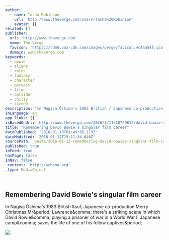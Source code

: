 ```yaml
---
author:
  - name: Tasha Robinson
    url: 'http://www.theverge.com/users/Tasha%20Robinson'
    avatar: {}
related: []
publisher:
  url: 'http://www.theverge.com'
  name: The Verge
  favicon: 'https://cdn0.vox-cdn.com/images/verge/favicon.vc44a54f.ico'
  domain: www.theverge.com
keywords:
  - bowie
  - aliens
  - roles
  - fantasy
  - character
  - gervais
  - film
  - outsider
  - chilly
  - screen
description: "In Nagisa Ôshima's 1983 British / Japanese co-production Merry Christmas Mr. Lawrence, there's a striking scene in which David Bowie, playing a prisoner of war in a World War II Japanese camp, saves the life of one of his fellow captives."
inLanguage: en
app_links: []
isBasedOnUrl: 'http://www.theverge.com/2016/1/11/10749812/david-bowie-movies-labyrinth-man-who-fell-to-earth'
title: "Remembering David Bowie's singular film career"
datePublished: '2016-01-13T01:49:05.113Z'
dateModified: '2016-01-12T15:11:34.646Z'
sourcePath: _posts/2016-01-13-remembering-david-bowies-singular-film-career.md
published: true
inFeed: true
hasPage: false
inNav: false
_context: 'http://schema.org'
_type: MediaObject

---
```

<article style=""><h1>Remembering David Bowie's singular film career</h1><p>In Nagisa Ôshima's 1983 British &amp;sol; Japanese co-production Merry Christmas Mr&amp;period; Lawrence&amp;comma; there's a striking scene in which David Bowie&amp;comma; playing a prisoner of war in a World War II Japanese camp&amp;comma; saves the life of one of his fellow captives&amp;period;</p><img src="https://cdn3.vox-cdn.com/thumbor/DUmHjngZPLLWczcjkAT3r3LajtA=/172x4:1388x688/1600x900/cdn0.vox-cdn.com/uploads/chorus_image/image/48541949/The_Man_Who_Fell_to_Earth_3.0.0.jpg" /></article>